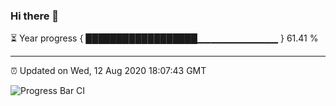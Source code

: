 ### Hi there 👋

⏳ Year progress { ██████████████████▁▁▁▁▁▁▁▁▁▁▁▁ } 61.41 %

---

⏰ Updated on Wed, 12 Aug 2020 18:07:43 GMT

![Progress Bar CI](https://github.com/liununu/liununu/workflows/Progress%20Bar%20CI/badge.svg)
